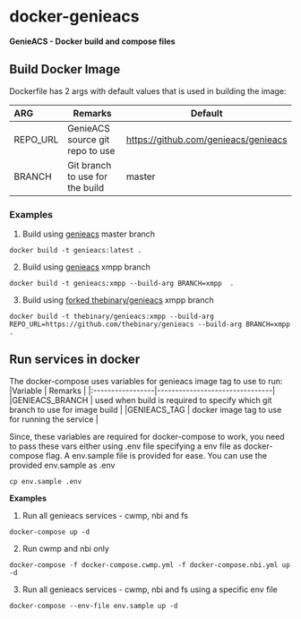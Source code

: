 # docker-genieacs
__GenieACS - Docker build and compose files__

## Build Docker Image
Dockerfile has 2 args with default values that is used in building the image:

|ARG       | Remarks                        | Default                             |
|:---------|--------------------------------|-------------------------------------|
|REPO_URL  |GenieACS source git repo to use |https://github.com/genieacs/genieacs |
|BRANCH    |Git branch to use for the build | master                              |

### Examples

1. Build using [genieacs](https://github.com/genieacs/genieacs) master branch
```
docker build -t genieacs:latest .
```

2. Build using [genieacs](https://github.com/genieacs/genieacs) xmpp branch
```
docker build -t genieacs:xmpp --build-arg BRANCH=xmpp  .
```

3. Build using [forked thebinary/genieacs](https://github.com/thebinary/genieacs) xmpp branch
```
docker build -t thebinary/genieacs:xmpp --build-arg REPO_URL=https://github.com/thebinary/genieacs --build-arg BRANCH=xmpp .
```


## Run services in docker

The docker-compose uses variables for genieacs image tag to use to run:
|Variable          | Remarks                       |
|:-----------------|--------------------------------|
|GENIEACS_BRANCH   | used when build is required to specify which git branch to use for image build |
|GENIEACS_TAG      | docker image tag to use for running the service |

Since, these variables are required for docker-compose to work, you need to pass these vars either using .env file specifying a env file as docker-compose flag.
A env.sample file is provided for ease. You can use the provided env.sample as .env  
```
cp env.sample .env
```  

__Examples__

1. Run all genieacs services - cwmp, nbi and fs
```
docker-compose up -d
```

2. Run cwmp and nbi only
```
docker-compose -f docker-compose.cwmp.yml -f docker-compose.nbi.yml up -d
```

3. Run all genieacs services - cwmp, nbi and fs using a specific env file
```
docker-compose --env-file env.sample up -d
```
